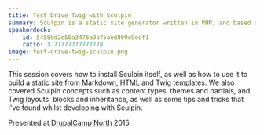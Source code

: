```yaml
---
title: Test Drive Twig with Sculpin
summary: Sculpin is a static site generator written in PHP, and based on Symfony components. It uses YAML and Twig, which makes it very appealing to Drupal people wanting to learn these in preparation for Drupal 8.
speakerdeck:
    id: 54589d2e50a3476a9a75aed809e9edf1
    ratio: 1.77777777777778
image: test-drive-twig-sculpin.png
---
```


This session covers how to install Sculpin itself, as well as how to use it to build a static site from Markdown, HTML and Twig templates. We also covered Sculpin concepts such as content types, themes and partials, and Twig layouts, blocks and inheritance, as well as some tips and tricks that I've found whilst developing with Sculpin.

Presented at [DrupalCamp North](http://drupalcampnorth.org) 2015.
